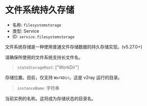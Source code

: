 # 文件系统持久存储
* 名称: `filesystemstorage`
* 类型: Service
* ID: `service.filesystemstorage`

文件系统存储是一种使用普通文件存储数据的持久存储实现。(v5.27.0+)

请确保所使用的文件系统支持长文件名。

> `stateStorageRoot`: ["WorkDir"]

存储位置。目前，仅支持 `WorkDir`。这是 v2ray 运行的目录。

> `instanceName`: 字符串

当前实例的名称。这将成为存储状态的目录名。
